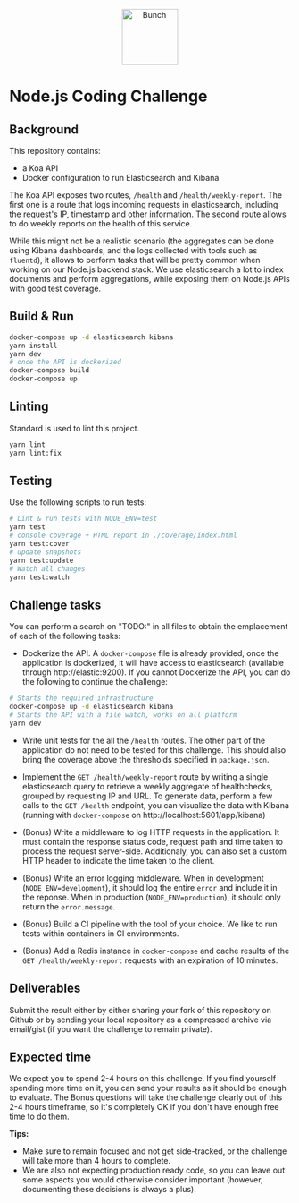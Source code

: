 <p align="center">
  <img height="100px" src="https://bunch.ai/wp-content/themes/bunch/images/bunch-logo-rgb.svg" alt="Bunch" />
</p>

# Node.js Coding Challenge

## Background

This repository contains:

* a Koa API
* Docker configuration to run Elasticsearch and Kibana

The Koa API exposes two routes, `/health` and `/health/weekly-report`. The first one is a route that logs incoming requests in elasticsearch, including the request's IP, timestamp and other information. The second route allows to do weekly reports on the health of this service.

While this might not be a realistic scenario (the aggregates can be done using Kibana dashboards, and the logs collected with tools such as `fluentd`), it allows to perform tasks that will be pretty common when working on our Node.js backend stack. We use elasticsearch a lot to index documents and perform aggregations, while exposing them on Node.js APIs with good test coverage.

## Build & Run

```sh
docker-compose up -d elasticsearch kibana
yarn install
yarn dev
# once the API is dockerized
docker-compose build
docker-compose up
```

## Linting

Standard is used to lint this project.

```sh
yarn lint
yarn lint:fix
```

## Testing

Use the following scripts to run tests:

```sh
# Lint & run tests with NODE_ENV=test
yarn test
# console coverage + HTML report in ./coverage/index.html
yarn test:cover
# update snapshots
yarn test:update
# Watch all changes
yarn test:watch
```

## Challenge tasks

You can perform a search on "TODO:" in all files to obtain the emplacement of each of the following tasks:

* Dockerize the API. A `docker-compose` file is already provided, once the application is dockerized, it will have access to elasticsearch (available through http://elastic:9200). If you cannot Dockerize the API, you can do the following to continue the challenge:

```sh
# Starts the required infrastructure
docker-compose up -d elasticsearch kibana
# Starts the API with a file watch, works on all platform
yarn dev
```

* Write unit tests for the all the `/health` routes. The other part of the application do not need to be tested for this challenge. This should also bring the coverage above the thresholds specified in `package.json`.

* Implement the `GET /health/weekly-report` route by writing a single elasticsearch query to retrieve a weekly aggregate of healthchecks, grouped by requesting IP and URL. To generate data, perform a few calls to the `GET /health` endpoint, you can visualize the data with Kibana (running with `docker-compose` on http://localhost:5601/app/kibana)

* (Bonus) Write a middleware to log HTTP requests in the application. It must contain the response status code, request path and time taken to process the request server-side. Additionaly, you can also set a custom HTTP header to indicate the time taken to the client.

* (Bonus) Write an error logging middleware. When in development (`NODE_ENV=development`), it should log the entire `error` and include it in the reponse. When in production (`NODE_ENV=production`), it should only return the `error.message`.

* (Bonus) Build a CI pipeline with the tool of your choice. We like to run tests within containers in CI environments.

* (Bonus) Add a Redis instance in `docker-compose` and cache results of the `GET /health/weekly-report` requests with an expiration of 10 minutes.

## Deliverables

Submit the result either by either sharing your fork of this repository on Github or by sending your local repository as a compressed archive via email/gist (if you want the challenge to remain private).

## Expected time

We expect you to spend 2-4 hours on this challenge. If you find yourself spending more time on it, you can send your results as it should be enough to evaluate. The Bonus questions will take the challenge clearly out of this 2-4 hours timeframe, so it's completely OK if you don't have enough free time to do them.

**Tips:**

* Make sure to remain focused and not get side-tracked, or the challenge will take more than 4 hours to complete.
* We are also not expecting production ready code, so you can leave out some aspects you would otherwise consider important (however, documenting these decisions is always a plus).
